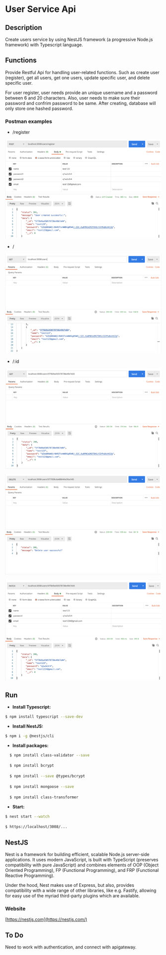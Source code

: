 # User Service Api

## Description

Create users service by using NestJS framework (a progressive Node.js framework) with Typescript language.

## Functions

Provide Restful Api for handling user-related functions. Such as create user (register), get all users, get one users, update specific user, and delete specific user.

For user register, user needs provide an unique username and a password between 6 and 20 characters. Also, user needs to make sure their password and confrim password to be same. After creating, database will only store one hashed password.

### Postman examples

- /register

![register](/pic/register.png)

- /

![getallusers](/pic/allusers.png)

- /:id

![getoneuser](/pic/oneuser.png)

![deleteoneuser](/pic/deleteonuser.png)

![updateoneuser](/pic/updateoneuser.png)

## Run

- **Install Typescript:**

```bash
$ npm install typescript --save-dev
```

- **Install NestJS:**

```bash
$ npm i -g @nestjs/cli
```

- **Install packages:**

```bash
  $ npm install class-validator --save

  $ npm install bcrypt

  $ npm install --save @types/bcrypt

  $ npm install mongoose --save

  $ npm install class-transformer
```

- **Start:**

```bash
$ nest start --watch

$ https://localhost/3008/...
```

## NestJS

Nest is a framework for building efficient, scalable Node.js server-side applications. It uses modern JavaScript, is built with TypeScript (preserves compatibility with pure JavaScript) and combines elements of OOP (Object Oriented Programming), FP (Functional Programming), and FRP (Functional Reactive Programming).

Under the hood, Nest makes use of Express, but also, provides compatibility with a wide range of other libraries, like e.g. Fastify, allowing for easy use of the myriad third-party plugins which are available.

### Website 

[https://nestjs.com](https://nestjs.com/)

## To Do

Need to work with authentication, and connect with apigateway.
